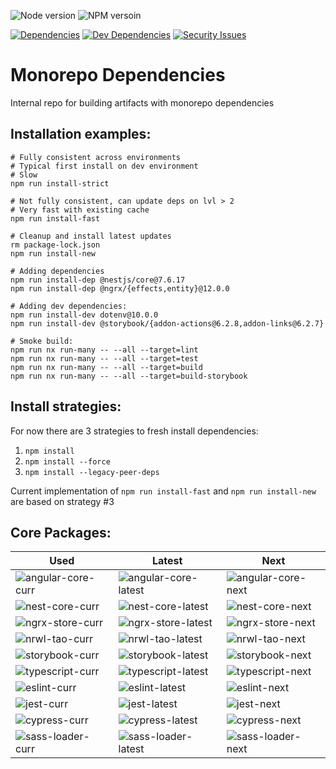 ![Node version][node-img]
![NPM versoin][npm-img]

[![Dependencies][deps-img]][snyk-url]
[![Dev Dependencies][dev-deps-img]][snyk-url]
[![Security Issues][security-img]][snyk-url]

[npm-img]: https://img.shields.io/badge/npm-7.13.0-brightgreen
[node-img]: https://img.shields.io/badge/node-16.3.0-brightgreen
[snyk-url]: https://snyk.io/test/github/nimbus-frontend/monorepo-dependencies
[deps-img]: https://status.david-dm.org/gh/nimbus-frontend/monorepo-dependencies.svg?ref=master
[dev-deps-img]: https://status.david-dm.org/gh/nimbus-frontend/monorepo-dependencies.svg?ref=master&type=dev
[security-img]: https://snyk.io/test/github/nimbus-frontend/monorepo-dependencies/badge.svg

# Monorepo Dependencies 

Internal repo for building artifacts with monorepo dependencies

## Installation examples:

```shell
# Fully consistent across environments
# Typical first install on dev environment
# Slow
npm run install-strict
```

```shell
# Not fully consistent, can update deps on lvl > 2
# Very fast with existing cache
npm run install-fast
```

```shell
# Cleanup and install latest updates
rm package-lock.json
npm run install-new
```

```shell
# Adding dependencies
npm run install-dep @nestjs/core@7.6.17
npm run install-dep @ngrx/{effects,entity}@12.0.0
```

```shell
# Adding dev dependencies:
npm run install-dev dotenv@10.0.0
npm run install-dev @storybook/{addon-actions@6.2.8,addon-links@6.2.7}
```

```shell
# Smoke build:
npm run nx run-many -- --all --target=lint
npm run nx run-many -- --all --target=test
npm run nx run-many -- --all --target=build
npm run nx run-many -- --all --target=build-storybook
```

## Install strategies:

For now there are 3 strategies to fresh install dependencies:
1. `npm install`
2. `npm install --force`
3. `npm install --legacy-peer-deps`

Current implementation of `npm run install-fast` and `npm run install-new` are based on strategy #3


## Core Packages:

| Used | Latest | Next |
|---|---|---|
|![angular-core-curr]|![angular-core-latest]|![angular-core-next]|
|![nest-core-curr]|![nest-core-latest]|![nest-core-next]|
|![ngrx-store-curr]|![ngrx-store-latest]|![ngrx-store-next]|
|![nrwl-tao-curr]|![nrwl-tao-latest]|![nrwl-tao-next]|
|![storybook-curr]|![storybook-latest]|![storybook-next]|
|![typescript-curr]|![typescript-latest]|![typescript-next]|
|![eslint-curr]|![eslint-latest]|![eslint-next]|
|![jest-curr]|![jest-latest]|![jest-next]|
|![cypress-curr]|![cypress-latest]|![cypress-next]|
|![sass-loader-curr]|![sass-loader-latest]|![sass-loader-next]|

[angular-core-curr]: https://img.shields.io/github/package-json/dependency-version/nimbus-frontend/monorepo-dependencies/@angular/core
[angular-core-latest]: https://img.shields.io/npm/v/@angular/core/latest
[angular-core-next]: https://img.shields.io/npm/v/@angular/core/next

[nest-core-curr]: https://img.shields.io/github/package-json/dependency-version/nimbus-frontend/monorepo-dependencies/@nestjs/core
[nest-core-latest]: https://img.shields.io/npm/v/@nestjs/core/latest
[nest-core-next]: https://img.shields.io/npm/v/@nestjs/core/next

[ngrx-store-curr]: https://img.shields.io/github/package-json/dependency-version/nimbus-frontend/monorepo-dependencies/@ngrx/store
[ngrx-store-latest]: https://img.shields.io/npm/v/@ngrx/store/latest
[ngrx-store-next]: https://img.shields.io/npm/v/@ngrx/store/next

[nrwl-tao-curr]: https://img.shields.io/github/package-json/dependency-version/nimbus-frontend/monorepo-dependencies/dev/@nrwl/tao
[nrwl-tao-latest]: https://img.shields.io/npm/v/@nrwl/tao/latest
[nrwl-tao-next]: https://img.shields.io/npm/v/@nrwl/tao/next

[storybook-curr]: https://img.shields.io/github/package-json/dependency-version/nimbus-frontend/monorepo-dependencies/dev/@storybook/angular
[storybook-latest]: https://img.shields.io/npm/v/@storybook/angular/latest
[storybook-next]: https://img.shields.io/npm/v/@storybook/angular/next

[typescript-curr]: https://img.shields.io/github/package-json/dependency-version/nimbus-frontend/monorepo-dependencies/dev/typescript
[typescript-latest]: https://img.shields.io/npm/v/typescript/latest
[typescript-next]: https://img.shields.io/npm/v/typescript/next

[eslint-curr]: https://img.shields.io/github/package-json/dependency-version/nimbus-frontend/monorepo-dependencies/dev/eslint
[eslint-latest]: https://img.shields.io/npm/v/eslint/latest
[eslint-next]: https://img.shields.io/npm/v/eslint/next

[jest-curr]: https://img.shields.io/github/package-json/dependency-version/nimbus-frontend/monorepo-dependencies/dev/jest
[jest-latest]: https://img.shields.io/npm/v/jest/latest
[jest-next]: https://img.shields.io/npm/v/jest/next

[cypress-curr]: https://img.shields.io/github/package-json/dependency-version/nimbus-frontend/monorepo-dependencies/dev/cypress
[cypress-latest]: https://img.shields.io/npm/v/cypress/latest
[cypress-next]: https://img.shields.io/npm/v/cypress/next

[sass-loader-curr]: https://img.shields.io/github/package-json/dependency-version/nimbus-frontend/monorepo-dependencies/dev/sass-loader
[sass-loader-latest]: https://img.shields.io/npm/v/sass-loader/latest
[sass-loader-next]: https://img.shields.io/npm/v/sass-loader/next
